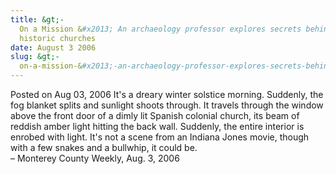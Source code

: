 ```yaml
---
title: &gt;-
  On a Mission &#x2013; An archaeology professor explores secrets behind local
  historic churches
date: August 3 2006
slug: &gt;-
  on-a-mission-&#x2013;-an-archaeology-professor-explores-secrets-behind-local-historic-churches
---
```





<span class="date">Posted on Aug 03, 2006    </span>
It&apos;s a dreary winter solstice morning. Suddenly, the fog blanket
splits and sunlight shoots through. It travels through the window
above the front door of a dimly lit Spanish colonial church, its
beam of reddish amber light hitting the back wall. Suddenly, the
entire interior is enrobed with light. It&apos;s not a scene from an
Indiana Jones movie, though with a few snakes and a bullwhip, it
could be.<br>
&#x2013; Monterey County Weekly, Aug. 3, 2006<br/></br>





